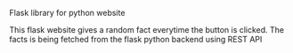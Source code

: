 Flask library for python website

This flask website gives a random fact everytime the button is clicked.
The facts is being fetched from the flask python backend using REST API
